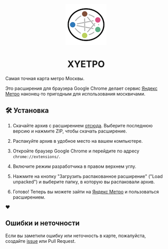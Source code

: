 <div align="center">
    
![Xyetro Logo](icons/128.png)

<h1>XYETPO</h1>
</div>

Самая точная карта метро Москвы. 

Это расширения для браузера Google Chrome делает сервис [Яндекс Метро](https://yandex.ru/metro/moscow) наконец-то пригодным для использования москвичами.

## 🛠 Установка

1. Скачайте архив с расширением [отсюда](https://github.com/tikhonp/xyetpo/tags). Выберите последнюю версию и нажмите ZIP, чтобы скачать расширение.

2. Распакуйте архив в удобное место на вашем компьютере.

3. Откройте браузер Google Chrome и перейдите по адресу `chrome://extensions/`.

4. Включите режим разработчика в правом верхнем углу.

5. Нажмите на кнопку "Загрузить распакованное расширение" ("Load unpacked") и выберите папку, в которую вы распаковали архив.

6. Готово! Теперь вы можете зайти на [Яндекс Метро](https://yandex.ru/metro/moscow) и пользоваться расширением.

❤️

## Ошибки и неточности

Если вы заметили ошибку или неточность в карте, пожалуйста, создайте [issue](https://github.com/tikhonp/xyetpo/issues/new) или Pull Request.
